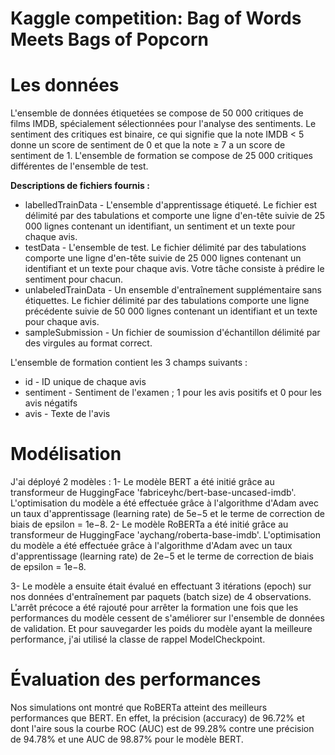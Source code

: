 # Kaggle competition: Bag of Words Meets Bags of Popcorn
# Les données
L'ensemble de données étiquetées se compose de 50 000 critiques de films IMDB, spécialement sélectionnées pour l'analyse des sentiments.
Le sentiment des critiques est binaire, ce qui signifie que la note IMDB < 5 donne un score de sentiment de 0 et que la note ≥ 7 a un score de sentiment de 1.
L'ensemble de formation se compose de 25 000 critiques différentes de l'ensemble de test.

**Descriptions de fichiers fournis :**
- labelledTrainData - L'ensemble d'apprentissage étiqueté. Le fichier est délimité par des tabulations et comporte une ligne d'en-tête suivie de 25 000 lignes contenant un identifiant, un sentiment et un texte pour chaque avis.
- testData - L'ensemble de test. Le fichier délimité par des tabulations comporte une ligne d'en-tête suivie de 25 000 lignes contenant un identifiant et un texte pour chaque avis. Votre tâche consiste à prédire le sentiment pour chacun. 
- unlabeledTrainData - Un ensemble d'entraînement supplémentaire sans étiquettes. Le fichier délimité par des tabulations comporte une ligne précédente suivie de 50 000 lignes contenant un identifiant et un texte pour chaque avis.
- sampleSubmission - Un fichier de soumission d'échantillon délimité par des virgules au format correct.

L'ensemble de formation contient les 3 champs suivants :

- id - ID unique de chaque avis
- sentiment - Sentiment de l'examen ; 1 pour les avis positifs et 0 pour les avis négatifs
- avis - Texte de l'avis

# Modélisation
J'ai déployé 2 modèles : 
1- Le modèle BERT a été initié grâce au transformeur de HuggingFace 'fabriceyhc/bert-base-uncased-imdb'.
L'optimisation du modèle a été effectuée grâce à l'algorithme d'Adam avec un taux d'apprentissage (learning rate) de 5e−5 et le terme de correction de biais de epsilon = 1e−8.
2- Le modèle RoBERTa a été initié grâce au transformeur de HuggingFace 'aychang/roberta-base-imdb'.
L'optimisation du modèle a été effectuée grâce à l'algorithme d'Adam avec un taux d'apprentissage (learning rate) de 2e−5 et le terme de correction de biais de epsilon = 1e−8.

3- Le modèle a ensuite était évalué en effectuant 3 itérations (epoch) sur nos données d'entraînement par paquets (batch size) de 4 observations.
L'arrêt précoce a été rajouté pour arrêter la formation une fois que les performances du modèle cessent de s'améliorer sur l'ensemble de données de validation.
Et pour sauvegarder les poids du modèle ayant la meilleure performance, j'ai utilisé la classe de rappel ModelCheckpoint.

# Évaluation des performances
Nos simulations ont montré que RoBERTa atteint des meilleurs performances que BERT. En effet, la précision (accuracy) de 96.72% et dont l'aire
sous la courbe ROC (AUC) est de 99.28% contre une précision de 94.78% et une AUC de  98.87% pour le modèle BERT.

